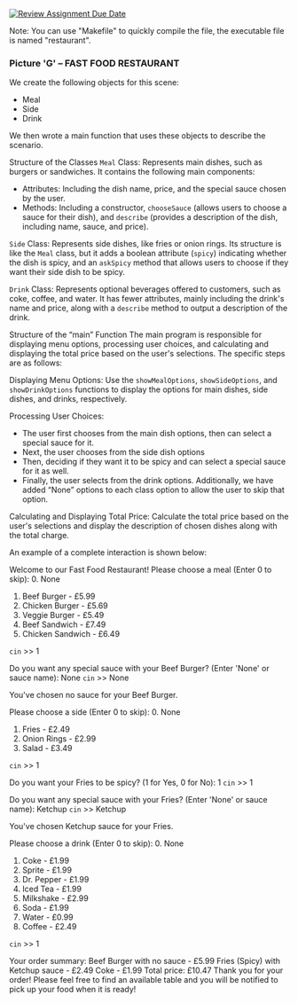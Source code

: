 [![Review Assignment Due Date](https://classroom.github.com/assets/deadline-readme-button-24ddc0f5d75046c5622901739e7c5dd533143b0c8e959d652212380cedb1ea36.svg)](https://classroom.github.com/a/NvjFRAHf)

Note: You can use "Makefile" to quickly compile the file, the executable file is named "restaurant".
### Picture 'G' – FAST FOOD RESTAURANT

We create the following objects for this scene:
- Meal
- Side
- Drink

We then wrote a main function that uses these objects to describe the scenario.

Structure of the Classes
`Meal` Class: Represents main dishes, such as burgers or sandwiches. 
It contains the following main components:
- Attributes: Including the dish name, price, and the special sauce chosen by the user.
- Methods: Including a constructor, `chooseSauce` (allows users to choose a sauce for their dish), and `describe` (provides a description of the dish, including name, sauce, and price).

`Side` Class: Represents side dishes, like fries or onion rings. 
Its structure is like the `Meal` class, but it adds a boolean attribute (`spicy`) indicating whether the dish is spicy, and an `askSpicy` method that allows users to choose if they want their side dish to be spicy.

`Drink` Class: Represents optional beverages offered to customers, such as coke, coffee, and water.
It has fewer attributes, mainly including the drink's name and price, along with a `describe` method to output a description of the drink.

Structure of the “main” Function
The main program is responsible for displaying menu options, processing user choices, and calculating and displaying the total price based on the user's selections. The specific steps are as follows:

Displaying Menu Options: Use the `showMealOptions`, `showSideOptions`, and `showDrinkOptions` functions to display the options for main dishes, side dishes, and drinks, respectively.

Processing User Choices:
- The user first chooses from the main dish options, then can select a special sauce for it.
- Next, the user chooses from the side dish options
- Then, deciding if they want it to be spicy and can select a special sauce for it as well.
- Finally, the user selects from the drink options.
Additionally, we have added “None” options to each class option to allow the user to skip that option.

Calculating and Displaying Total Price: Calculate the total price based on the user's selections and display the description of chosen dishes along with the total charge.

An example of a complete interaction is shown below:

Welcome to our Fast Food Restaurant!
Please choose a meal (Enter 0 to skip):
0. None
1. Beef Burger - £5.99
2. Chicken Burger - £5.69
3. Veggie Burger - £5.49
4. Beef Sandwich - £7.49
5. Chicken Sandwich - £6.49

`cin` >> 1

Do you want any special sauce with your Beef Burger? (Enter 'None' or sauce name): None
`cin` >> None

You've chosen no sauce for your Beef Burger.

Please choose a side (Enter 0 to skip):
0. None
1. Fries - £2.49
2. Onion Rings - £2.99
3. Salad - £3.49

`cin` >> 1

Do you want your Fries to be spicy? (1 for Yes, 0 for No): 1
`cin` >> 1

Do you want any special sauce with your Fries? (Enter 'None' or sauce name): Ketchup
`cin` >> Ketchup

You've chosen Ketchup sauce for your Fries.

Please choose a drink (Enter 0 to skip):
0. None
1. Coke - £1.99
2. Sprite - £1.99
3. Dr. Pepper - £1.99
4. Iced Tea - £1.99
5. Milkshake - £2.99
6. Soda - £1.99
7. Water - £0.99
8. Coffee - £2.49

`cin` >> 1

Your order summary:
Beef Burger with no sauce - £5.99
Fries (Spicy) with Ketchup sauce - £2.49
Coke - £1.99
Total price: £10.47
Thank you for your order!
Please feel free to find an available table and you will be notified to pick up your food when it is ready!